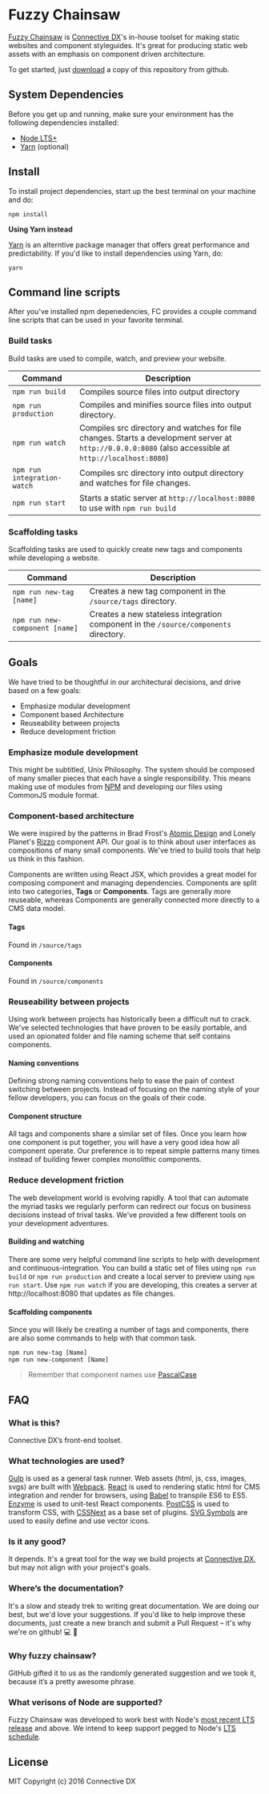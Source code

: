 # Fuzzy Chainsaw

[Fuzzy Chainsaw](https://github.com/connectivedx/fuzzy-chainsaw) is [Connective DX](https://www.connectivedx.com)'s in-house toolset for making static websites and component styleguides.  It's great for producing static web assets with an emphasis on component driven architecture.

To get started, just [download](https://github.com/connectivedx/fuzzy-chainsaw/archive/develop.zip) a copy of this repository from github.


## System Dependencies

Before you get up and running, make sure your environment has the following dependencies installed:

- [Node LTS+](https://nodejs.org/en/download)
- [Yarn](https://yarnpkg.com/en/docs/install) (optional)


## Install

To install project dependencies, start up the best terminal on your machine and do:

```
npm install
```

__Using Yarn instead__

[Yarn](https://github.com/yarnpkg/yarn) is an alterntive package manager that offers great performance and predictability.  If you'd like to install dependencies using Yarn, do:

```
yarn
```


## Command line scripts

After you've installed npm depenedencies, FC provides a couple command line scripts that can be used in your favorite terminal.

### Build tasks

Build tasks are used to compile, watch, and preview your website.

Command | Description
--- | ---
`npm run build` | Compiles source files into output directory
`npm run production` | Compiles and minifies source files into output directory.
`npm run watch` | Compiles src directory and watches for file changes. Starts a development server at `http://0.0.0.0:8080` (also accessible at `http://localhost:8080`)
`npm run integration-watch` | Compiles src directory into output directory and watches for file changes.
`npm run start` | Starts a static server at `http://localhost:8080` to use with `npm run build`

### Scaffolding tasks

Scaffolding tasks are used to quickly create new tags and components while developing a website.

Command | Description
--- | ---
`npm run new-tag [name]` | Creates a new tag component in the `/source/tags` directory.
`npm run new-component [name]` | Creates a new stateless integration component in the `/source/components` directory.


## Goals

We have tried to be thoughtful in our architectural decisions, and drive based on a few goals:

- Emphasize modular development
- Component based Architecture
- Reuseability between projects
- Reduce development friction

### Emphasize module development

This might be subtitled, Unix Philosophy.  The system should be composed of many smaller pieces that each have a single responsibility.  This means making use of modules from [NPM](https://www.npmjs.com) and developing our files using CommonJS module format.

### Component-based architecture

We were inspired by the patterns in Brad Frost's [Atomic Design](http://atomicdesign.bradfrost.com/table-of-contents/) and Lonely Planet's [Rizzo](https://github.com/lonelyplanet/rizzo) component API.  Our goal is to think about user interfaces as compositions of many small components. We've tried to build tools that help us think in this fashion.

Components are written using React JSX, which provides a great model for composing component and managing dependencies.  Components are split into two categories, __Tags__ or __Components__. Tags are generally more reuseable, whereas Components are generally connected more directly to a CMS data model.

#### Tags

Found in `/source/tags`

#### Components

Found in `/source/components`


### Reuseability between projects

Using work between projects has historically been a difficult nut to crack. We've selected technologies that have proven to be easily portable, and used an opionated folder and file naming scheme that self contains components.

#### Naming conventions

Defining strong naming conventions help to ease the pain of context switching between projects.  Instead of focusing on the naming style of your fellow developers, you can focus on the goals of their code.

#### Component structure

All tags and components share a similar set of files. Once you learn how one component is put together, you will have a very good idea how all component operate. Our preference is to repeat simple patterns many times instead of building fewer complex monolithic components.


### Reduce development friction

The web development world is evolving rapidly. A tool that can automate the myriad tasks we regularly perform can redirect our focus on business decisions instead of trival tasks. We've provided a few different tools on your development adventures.

#### Building and watching

There are some very helpful command line scripts to help with development and continuous-integration. You can build a static set of files using `npm run build` or `npm run production` and create a local server to preview using `npm run start`. Use `npm run watch` if you are developing, this creates a server at http://localhost:8080 that updates as file changes.

#### Scaffolding components

Since you will likely be creating a number of tags and components, there are also some commands to help with that common task.

```
npm run new-tag [Name]
npm run new-component [Name]
```

> Remember that component names use [PascalCase](https://en.wikipedia.org/wiki/PascalCase)


## FAQ

### What is this?

Connective DX’s front-end toolset.

### What technologies are used?

[Gulp](https://github.com/gulpjs/gulp) is used as a general task runner.  Web assets (html, js, css, images, svgs) are built with [Webpack](https://webpack.github.io).  [React](https://facebook.github.io/react) is used to rendering static html for CMS integration and render for browsers, using [Babel](https://babeljs.io) to transpile ES6 to ES5.  [Enzyme](https://github.com/airbnb/enzyme) is used to unit-test React components.  [PostCSS](https://github.com/postcss/postcss) is used to transform CSS, with [CSSNext](http://cssnext.io) as a base set of plugins.  [SVG Symbols](https://css-tricks.com/svg-symbol-good-choice-icons) are used to easily define and use vector icons.

### Is it any good?

It depends.  It's a great tool for the way we build projects at [Connective DX](https://www.connectivedx.com), but may not align with your project's goals.

### Where’s the documentation?

It's a slow and steady trek to writing great documentation. We are doing our best, but we'd love your suggestions. If you'd like to help improve these documents, just create a new branch and submit a Pull Request – it's why we're on github! :computer: :bamboo:

### Why fuzzy chainsaw?

GitHub gifted it to us as the randomly generated suggestion and we took it, because it’s a pretty awesome phrase.

### What verisons of Node are supported?

Fuzzy Chainsaw was developed to work best with Node's [most recent LTS release](https://nodejs.org/en/download/) and above. We intend to keep support pegged to Node's [LTS schedule](https://github.com/nodejs/LTS#lts-schedule).


## License

MIT Copyright (c) 2016 Connective DX
